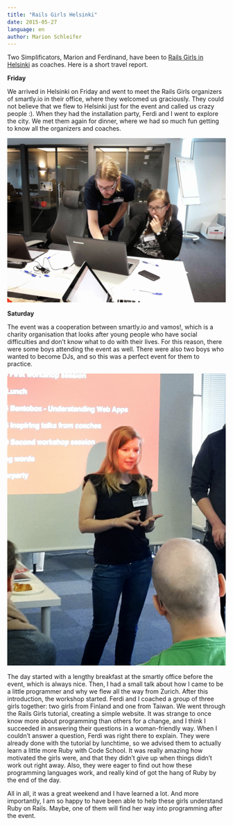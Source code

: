 ```yaml
---
title: "Rails Girls Helsinki"
date: 2015-05-27
language: en
author: Marion Schleifer
---
```


Two Simplificators, Marion and Ferdinand, have been to [Rails Girls in Helsinki](http://railsgirls.com/helsinki) as coaches. Here is a short travel report.

**Friday**

We arrived in Helsinki on Friday and went to meet the Rails Girls organizers of smartly.io in their office, where they welcomed us graciously. They could not believe that we flew to Helsinki just for the event and called us crazy people :). When they had the installation party, Ferdi and I went to explore the city. We met them again for dinner, where we had so much fun getting to know all the organizers and coaches.

![Ferdinand coaching](images/img_20150509_113745.jpg)

**Saturday**

The event was a cooperation between smartly.io and vamos!, which is a charity organisation that looks after young people who have social difficulties and don’t know what to do with their lives. For this reason, there were some boys attending the event as well. There were also two boys who wanted to become DJs, and so this was a perfect event for them to practice.

![Marion presenting](images/20150509_095745.jpg)

The day started with a lengthy breakfast at the smartly office before the event, which is always nice. Then, I had a small talk about how I came to be a little programmer and why we flew all the way from Zurich. After this introduction, the workshop started. Ferdi and I coached a group of three girls together: two girls from Finland and one from Taiwan. We went through the Rails Girls tutorial, creating a simple website. It was strange to once know more about programming than others for a change, and I think I succeeded in answering their questions in a woman-friendly way. When I couldn’t answer a question, Ferdi was right there to explain. They were already done with the tutorial by lunchtime, so we advised them to actually learn a little more Ruby with Code School. It was really amazing how motivated the girls were, and that they didn’t give up when things didn’t work out right away. Also, they were eager to find out how these programming languages work, and really kind of got the hang of Ruby by the end of the day.

All in all, it was a great weekend and I have learned a lot. And more importantly, I am so happy to have been able to help these girls understand Ruby on Rails. Maybe, one of them will find her way into programming after the event.
